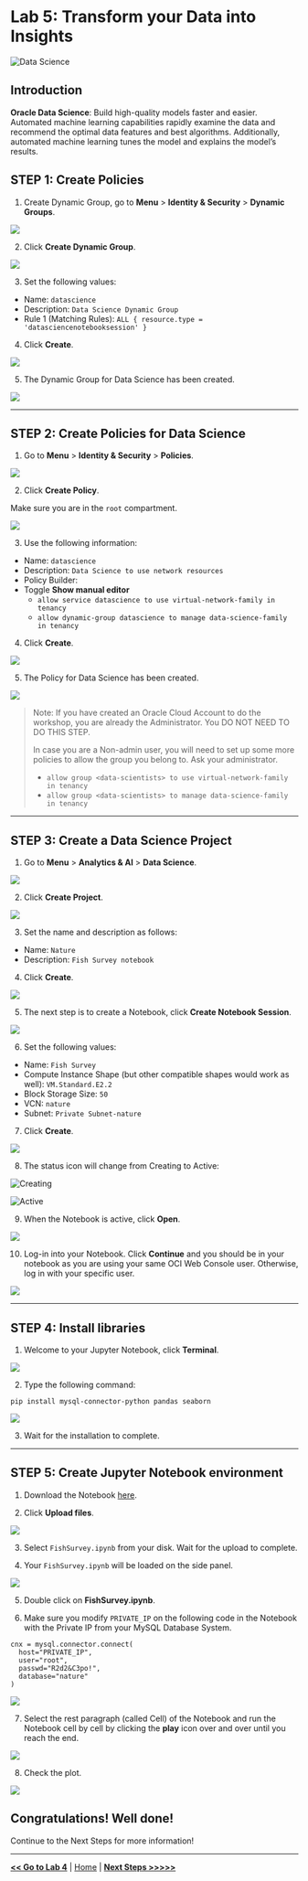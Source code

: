 # Lab 5: Transform your Data into Insights

![Data Science](images/ds_banner.jpg)

## Introduction

**Oracle Data Science**: Build high-quality models faster and easier. Automated machine learning capabilities rapidly examine the data and recommend the optimal data features and best algorithms. Additionally, automated machine learning tunes the model and explains the model’s results.

## STEP 1: Create Policies

1. Create Dynamic Group, go to **Menu** > **Identity & Security** > **Dynamic Groups**.

  ![](images/ds_dynamic_group_menu.png)

2. Click **Create Dynamic Group**.

  ![](images/ds_dynamic_group_create_button.png)

3. Set the following values:

  - Name: `datascience`
  - Description: `Data Science Dynamic Group`
  - Rule 1 (Matching Rules): `ALL { resource.type = 'datasciencenotebooksession' }`
4. Click **Create**.

  ![](images/ds_dynamic_group_create.png)

5. The Dynamic Group for Data Science has been created.

  ![](images/ds_dynamic_group_review.png)

---

## STEP 2: Create Policies for Data Science

1. Go to **Menu** > **Identity & Security** > **Policies**.

  ![](images/identity_policies_menu.png)

2. Click **Create Policy**.

  Make sure you are in the `root` compartment.

  ![](images/ds_policies_create_button.png)

3. Use the following information:

  - Name: `datascience`
  - Description: `Data Science to use network resources`
  - Policy Builder: 
  - Toggle **Show manual editor**
    - `allow service datascience to use virtual-network-family in tenancy`
    - `allow dynamic-group datascience to manage data-science-family in tenancy`

4. Click **Create**.

  ![](images/ds_policies_create.png)

5. The Policy for Data Science has been created.

  ![](images/ds_policies_create_review.png)

  >Note:  If you have created an Oracle Cloud Account to do the workshop, you are already the Administrator. You DO NOT NEED TO DO THIS STEP.
  > 
  > In case you are a Non-admin user, you will need to set up some more policies to allow the group you belong to. Ask your administrator.
  > 
  > - `allow group <data-scientists> to use virtual-network-family in tenancy`
  > - `allow group <data-scientists> to manage data-science-family in tenancy`

---

## STEP 3: Create a Data Science Project

1. Go to **Menu** > **Analytics & AI** > **Data Science**.

  ![](images/ds_menu.png)

2. Click **Create Project**.

  ![](images/ds_create_project_button.png)

3. Set the name and description as follows:

  - Name: `Nature`
  - Description: `Fish Survey notebook`

4. Click **Create**.

  ![](images/ds_create_project.png)

5. The next step is to create a Notebook, click **Create Notebook Session**.

  ![](images/ds_create_notebook.png)

6. Set the following values:

  - Name: `Fish Survey`
  - Compute Instance Shape (but other compatible shapes would work as well): `VM.Standard.E2.2`
  - Block Storage Size: `50`
  - VCN: `nature`
  - Subnet: `Private Subnet-nature`

7. Click **Create**.

  ![](images/ds_create_notebook_create.png)

8. The status icon will change from Creating to Active:

  ![Creating](images/datascience-creating.png)

  ![Active](images/datascience-active.png)

9. When the Notebook is active, click **Open**.

  ![](images/ds_create_notebook_open.png)

10. Log-in into your Notebook. Click **Continue** and you should be in your notebook as you are using your same OCI Web Console user. Otherwise, log in with your specific user.

  ![](images/ds_notebook_login.png)

---

## STEP 4: Install libraries

1. Welcome to your Jupyter Notebook, click **Terminal**.

  ![](images/ds_notebook_terminal.png)

2. Type the following command:

  ```
  pip install mysql-connector-python pandas seaborn
  ```

  ![](images/ds_notebook_terminal_install.png)

3. Wait for the installation to complete.

  ---

## STEP 5: Create Jupyter Notebook environment

1. Download the Notebook [here](https://raw.githubusercontent.com/vmleon/mysql-dataintegrator-datascience-workshop/main/lab5/files/FishSurvey.ipynb).

2. Click **Upload files**.

  ![](images/ds_notebook_upload.png)

3. Select `FishSurvey.ipynb` from your disk. Wait for the upload to complete.

4. Your `FishSurvey.ipynb` will be loaded on the side panel.

  ![](images/ds_notebook_fish_notebook.png)

5. Double click on **FishSurvey.ipynb**.

6. Make sure you modify `PRIVATE_IP` on the following code in the Notebook with the Private IP from your MySQL Database System.

  ```
  cnx = mysql.connector.connect(
    host="PRIVATE_IP",
    user="root",
    passwd="R2d2&C3po!",
    database="nature"
  )
  ```

  ![](images/ds_notebook_fish_notebook_run.png)

7. Select the rest paragraph (called Cell) of the Notebook and run the Notebook cell by cell by clicking the **play** icon over and over until you reach the end.

  ![](images/ds_notebook_fish_notebook_head.png)

8. Check the plot.

  ![](images/ds_notebook_fish_notebook_plot.png)

## Congratulations! Well done!

Continue to the Next Steps for more information!

---

[**<< Go to Lab 4**](../lab4/README.md) | [Home](../README.md) | [**Next Steps >>>>>**](../next/README.md)